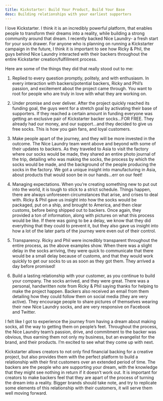 ```yaml
---
title: Kickstarter: Build Your Product, Build Your Base
desc: Building relationships with your earliest supporters
---
```


I love Kickstarter. I think it is an incredibly powerful platform, that enables people to transform their dreams into a reality, while building a strong community around that dream. I recently backed Nice Laundry- a fresh start for your sock drawer. For anyone who is planning on running a Kickstarter campaign in the future, I think it is important to see how Ricky & Phil, the guys behind Nice Laundry interacted with their backers throughout the entire Kickstarter creation/fulfillment process.

Here are some of the things they did that really stood out to me:

1. Replied to every question promptly, politely, and with enthusiasm.
In every interaction with backers/potential backers, Ricky and Phil’s passion, and excitement about the project came through. You want to root for people who are truly in love with what they are working on.

2. Under promise and over deliver.
After the project quickly reached its funding goal, the guys went for a stretch goal by activating their base of supporters. If they reached a certain amount in funding everyone was getting an exclusive pair of Kickstarter backer socks…FOR FREE. They already had our money, and our support…and they decided to give us free socks. This is how you gain fans, and loyal customers.

3. Make people apart of the journey, and they will be more invested in the outcome.
The Nice Laundry team went above and beyond with some of their updates to backers. As they traveled to Asia to visit the factory where our socks would be made, they shared an entire photo journal of the trip, detailing who was making the socks, the process by which the socks would be made, and the background of the people producing the socks in the factory. We got a unique insight into manufacturing in Asia, about products that would soon be in our hands…err on our feet!

4. Managing expectations.
When you’re creating something new to put out into the world, it is tough to stick to a strict schedule. Things happen, there are always unforeseen circumstances that arise, and crises to deal with. Ricky & Phil gave us insight into how the socks would be packaged, put on a ship, and brought to America, and then clear customs, before being shipped out to backers. Once again, they provided a ton of information, along with pictures on what this process would be like. If there was going to be a delay, we know that they did everything that they could to prevent it, but they also gave us insight into how a lot of the later parts of the journey were even out of their control.

5. Transparency.
Ricky and Phil were incredibly transparent throughout the entire process, as the above examples show. When there was a slight delay in the socks arriving, they were quick to communicate that there would be a small delay because of customs, and that they would work quickly to get our socks to us as soon as they got them. They arrived a day before promised!

6. Build a lasting relationship with your customer, as you continue to build your company.
The socks arrived, and they were great. There was a personal, handwritten note from Ricky & Phil saying thanks for helping to make the project happen. Backers also received an email from them detailing how they could follow them on social media (they are very active). They encourage people to share pictures of themselves wearing their new Nice Laundry socks, and are very responsive on Facebook and Twitter.

I felt like I got to experience the journey from having a dream about making socks, all the way to getting them on people’s feet. Throughout the process, the Nice Laundry team’s passion, drive, and commitment to the backer was obvious, thus earning them not only my business, but an evangelist for the brand, and their products. I’m excited to see what they come up with next.

Kickstarter allows creators to not only find financial backing for a creative project, but also provides them with the perfect platform to build a relationship with their first customers over an extended period of time. The backers are the people who are supporting your dream, with the knowledge that they might see nothing in return if it doesn’t work out. It is important for creators to make backers feel that they are apart of the process of turning the dream into a reality. Bigger brands should take note, and try to replicate some elements of this relationship with their customers, it will serve them well moving forward.